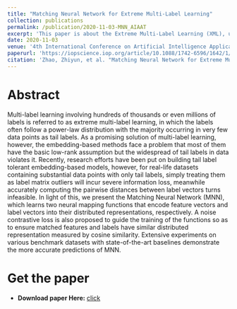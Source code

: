 ```yaml
---
title: "Matching Neural Network for Extreme Multi-Label Learning"
collection: publications
permalink: /publication/2020-11-03-MNN_AIAAT
excerpt: 'This paper is about the Extreme Multi-Label Learning (XML), using Matching Neural Network (MNN) to learn the embeddings of feature sets and label sets.'
date: 2020-11-03
venue: '4th International Conference on Artificial Intelligence Applications and Technologies (AIAAT 2020)'
paperurl: 'https://iopscience.iop.org/article/10.1088/1742-6596/1642/1/012013/meta'
citation: 'Zhao, Zhiyun, et al. "Matching Neural Network for Extreme Multi-Label Learning." Journal of Physics: Conference Series. Vol. 1642. No. 1. IOP Publishing, 2020.'
---
```

Abstract
======
Multi-label learning involving hundreds of thousands or even millions of labels is referred to as extreme multi-label learning, in which the labels often follow a power-law distribution with the majority occurring in very few data points as tail labels. As a promising solution of multi-label learning, however, the embedding-based methods face a problem that most of them have the basic low-rank assumption but the widespread of tail labels in data violates it. Recently, research efforts have been put on building tail label tolerant embedding-based models, however, for real-life datasets containing substantial data points with only tail labels, simply treating them as label matrix outliers will incur severe information loss, meanwhile accurately computing the pairwise distances between label vectors turns infeasible. In light of this, we present the Matching Neural Network (MNN), which learns two neural mapping functions that encode feature vectors and label vectors into their distributed representations, respectively. A noise contrastive loss is also proposed to guide the training of the functions so as to ensure matched features and labels have similar distributed representation measured by cosine similarity. Extensive experiments on various benchmark datasets with state-of-the-art baselines demonstrate the more accurate predictions of MNN.

Get the paper
======
+ **Download paper Here:** [click](http://mysteriouslfz.github.io/files/2020-11-03-MNN_AIAAT/Matching_Neural_Network_for_Extreme_Multi-Label_Learning.pdf)